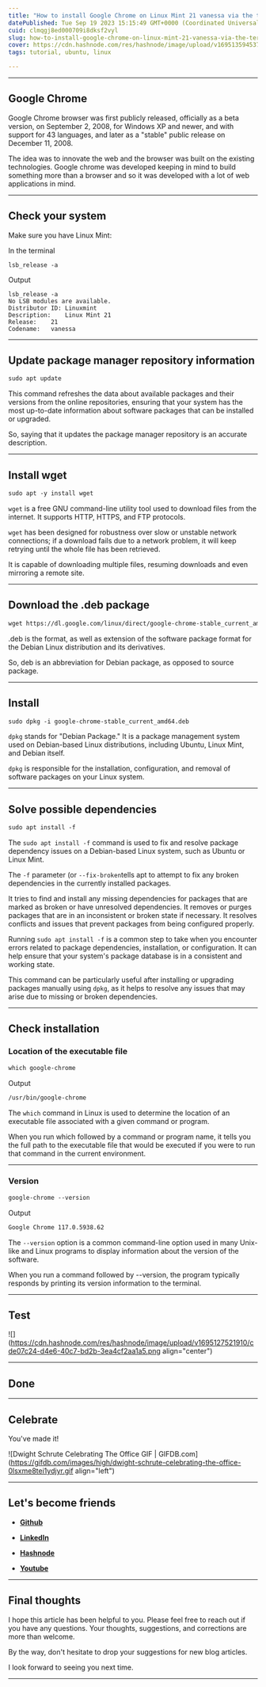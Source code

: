 ```yaml
---
title: "How to install Google Chrome on Linux Mint 21 vanessa via the terminal emulator"
datePublished: Tue Sep 19 2023 15:15:49 GMT+0000 (Coordinated Universal Time)
cuid: clmqgj8ed000709i8dksf2vyl
slug: how-to-install-google-chrome-on-linux-mint-21-vanessa-via-the-terminal-emulator
cover: https://cdn.hashnode.com/res/hashnode/image/upload/v1695135945372/0f0da193-8dd9-40cd-886e-3901b124e555.jpeg
tags: tutorial, ubuntu, linux

---
```


---

## Google Chrome

Google Chrome browser was first publicly released, officially as a beta version, on September 2, 2008, for Windows XP and newer, and with support for 43 languages, and later as a "stable" public release on December 11, 2008.

The idea was to innovate the web and the browser was built on the existing technologies. Google chrome was developed keeping in mind to build something more than a browser and so it was developed with a lot of web applications in mind.

---

## Check your system

Make sure you have Linux Mint:

In the terminal

```plaintext
lsb_release -a
```

Output

```plaintext
lsb_release -a
No LSB modules are available.
Distributor ID:	Linuxmint
Description:	Linux Mint 21
Release:	21
Codename:	vanessa
```

---

## Update package manager repository information

```apache
sudo apt update
```

This command refreshes the data about available packages and their versions from the online repositories, ensuring that your system has the most up-to-date information about software packages that can be installed or upgraded.

So, saying that it updates the package manager repository is an accurate description.

---

## Install wget

```apache
sudo apt -y install wget
```

`wget` is a free GNU command-line utility tool used to download files from the internet. It supports HTTP, HTTPS, and FTP protocols.

`wget` has been designed for robustness over slow or unstable network connections; if a download fails due to a network problem, it will keep retrying until the whole file has been retrieved.

It is capable of downloading multiple files, resuming downloads and even mirroring a remote site.

---

## Download the .deb package

```apache
wget https://dl.google.com/linux/direct/google-chrome-stable_current_amd64.deb
```

.deb is the format, as well as extension of the software package format for the Debian Linux distribution and its derivatives.

So, deb is an abbreviation for Debian package, as opposed to source package.

---

## Install

```apache
sudo dpkg -i google-chrome-stable_current_amd64.deb
```

`dpkg` stands for "Debian Package." It is a package management system used on Debian-based Linux distributions, including Ubuntu, Linux Mint, and Debian itself.

`dpkg` is responsible for the installation, configuration, and removal of software packages on your Linux system.

---

## Solve possible dependencies

```apache
sudo apt install -f
```

The `sudo apt install -f` command is used to fix and resolve package dependency issues on a Debian-based Linux system, such as Ubuntu or Linux Mint.

The `-f` parameter (or `--fix-broken`tells apt to attempt to fix any broken dependencies in the currently installed packages.

It tries to find and install any missing dependencies for packages that are marked as broken or have unresolved dependencies. It removes or purges packages that are in an inconsistent or broken state if necessary. It resolves conflicts and issues that prevent packages from being configured properly.

Running `sudo apt install -f` is a common step to take when you encounter errors related to package dependencies, installation, or configuration. It can help ensure that your system's package database is in a consistent and working state.

This command can be particularly useful after installing or upgrading packages manually using `dpkg`, as it helps to resolve any issues that may arise due to missing or broken dependencies.

---

## Check installation

### Location of the executable file

```apache
which google-chrome
```

Output

```apache
/usr/bin/google-chrome
```

The `which` command in Linux is used to determine the location of an executable file associated with a given command or program.

When you run which followed by a command or program name, it tells you the full path to the executable file that would be executed if you were to run that command in the current environment.

---

### Version

```apache
google-chrome --version
```

Output

```apache
Google Chrome 117.0.5938.62
```

The `--version` option is a common command-line option used in many Unix-like and Linux programs to display information about the version of the software.

When you run a command followed by --version, the program typically responds by printing its version information to the terminal.

---

## Test

![](https://cdn.hashnode.com/res/hashnode/image/upload/v1695127521910/cde07c24-d4e6-40c7-bd2b-3ea4cf2aa1a5.png align="center")

---

## Done

---

## **Celebrate**

You've made it!

![Dwight Schrute Celebrating The Office GIF | GIFDB.com](https://gifdb.com/images/high/dwight-schrute-celebrating-the-office-0lsxme8tei1ydjyr.gif align="left")

---

## **Let's become friends**

* [**Github**](https://github.com/alexcalaca)
    
* [**LinkedIn**](https://linkedin.com/in/alexandrecalacaofficial)
    
* [**Hashnode**](https://hashnode.com/onboard?next=/@alexandrecalaca)
    
* [**Youtube**](https://www.youtube.com/@alexandrecalacaofficial)
    

---

## **Final thoughts**

I hope this article has been helpful to you. Please feel free to reach out if you have any questions. Your thoughts, suggestions, and corrections are more than welcome.

By the way, don't hesitate to drop your suggestions for new blog articles.

I look forward to seeing you next time.

---